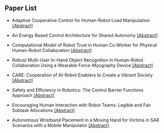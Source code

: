 ## Paper List

- Adaptive Cooperative Control for Human-Robot Load Manipulation
[[Abstract]](https://events.infovaya.com/presentation?id=92825)

- An Energy Based Control Architecture for Shared Autonomy
[[Abstract]](https://events.infovaya.com/presentation?id=92828)

- Computational Model of Robot Trust in Human Co-Worker for Physical Human-Robot Collaboration
[[Abstract]](https://events.infovaya.com/presentation?id=92831)

- Robust Multi-User In-Hand Object Recognition in Human-Robot Collaboration Using a Wearable Force-Myography Device
[[Abstract]](https://events.infovaya.com/presentation?id=92834)

- CARE: Cooperation of AI-Robot Enablers to Create a Vibrant Society
[[Abstract]](https://events.infovaya.com/presentation?id=92837)

- Safety and Efficiency in Robotics: The Control Barrier Functions Approach
[[Abstract]](https://events.infovaya.com/presentation?id=92840)

- Encouraging Human Interaction with Robot Teams: Legible and Fair Subtask Allocations
[[Abstract]](https://events.infovaya.com/presentation?id=92843)

- Autonomous Wristband Placement in a Moving Hand for Victims in SAR Scenarios with a Mobile Manipulator
[[Abstract]](https://events.infovaya.com/presentation?id=92846)

